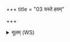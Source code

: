 +++
title = "03 यस्ते हवम्"

+++
<details><summary>मूलम् (WS)</summary>

यस्ते हवं परितिष्ठात् सजात उत निष्ट्यः ।  
अपाच इन्द्र तां नीत्वाथेममव गमय ॥ ६ ॥
</details>